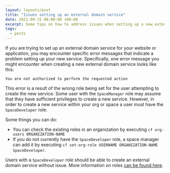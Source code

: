 ```yaml
---
layout: layouts/post
title: "Issues setting up an external domain service"
date: 2021-09-15 00:00:00 +00:00
excerpt: Some tips on how to address issues when setting up a new external domain service
tags:
  - posts
---
```


If you are trying to set up an external domain service for your website or application, you may encounter specific error messages that indicate a problem setting up your new service. Specifically, one error message you might encounter when creating a new external domain service looks like this:

```
You are not authorized to perform the requested action
```

This error is a result of the wrong role being set for the user attempting to create the new service. Some user with the `SpaceManager` role may assume that they have sufficient privileges to create a new service. However, in order to create a new service within your org or space a user must have the `SpaceDeveloper` role.

Some things you can do:

* You can check the existing roles in an organization by executing `cf org-users ORGANIZATION-NAME`
* If you do not currently have the `SpaceDeveloper` role, a space manager can add it by executing `cf set-org-role USERNAME ORGANIZATION-NAME SpaceDeveloper`.

Users with a `SpaceDeveloper` role should be able to create an external domain service without issue. More information on roles [can be found here](https://docs.cloudfoundry.org/adminguide/cli-user-management.html).
